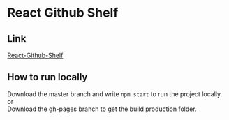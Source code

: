 # React Github Shelf

## Link
[React-Github-Shelf](https://alexbhdez.github.io/react-github-shelf/#/)

## How to run locally
Download the master branch and write `npm start` to run the project locally. <br>
or<br>
Download the gh-pages branch to get the build production folder.
